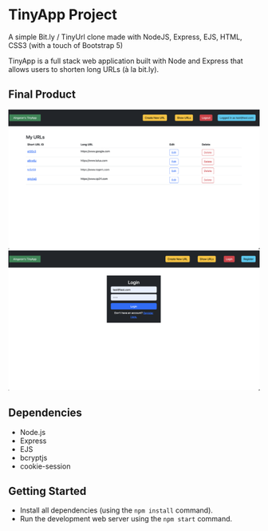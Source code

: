 # TinyApp Project

A simple Bit.ly / TinyUrl clone made with NodeJS, Express, EJS, HTML, CSS3 (with a touch of Bootstrap 5)

TinyApp is a full stack web application built with Node and Express that allows users to shorten long URLs (à la bit.ly).

## Final Product

!["Screenshot of URLs page"](https://github.com/aingarant/tinyapp_updated/blob/master/docs/urls-page.png)
!["Screenshot of Login page"](https://github.com/aingarant/tinyapp_updated/blob/master/docs/login-page.png)


## Dependencies

- Node.js
- Express
- EJS
- bcryptjs
- cookie-session

## Getting Started

- Install all dependencies (using the `npm install` command).
- Run the development web server using the `npm start` command.